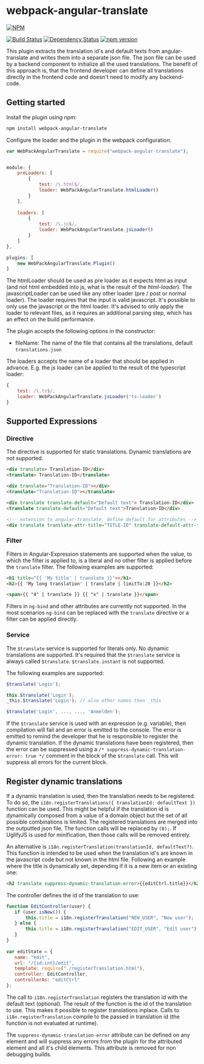 # webpack-angular-translate

[![NPM](https://nodei.co/npm/webpack-angular-translate.png?downloads=true&downloadRank=true&stars=true)](https://nodei.co/npm/webpack-angular-translate/)

[![Build Status](https://travis-ci.org/DatenMetzgerX/webpack-angular-translate.svg?branch=master)](https://travis-ci.org/DatenMetzgerX/webpack-angular-translate)
[![Dependency Status](https://gemnasium.com/DatenMetzgerX/webpack-angular-translate.svg)](https://gemnasium.com/DatenMetzgerX/webpack-angular-translate)
[![npm version](https://badge.fury.io/js/webpack-angular-translate.svg)](http://badge.fury.io/js/webpack-angular-translate)

This plugin extracts the translation id's and default texts from angular-translate and writes them into a separate json file. 
The json file can be used by a backend component to initialize all the used translations. The benefit of this approach is, 
that the frontend developer can define all translations directly in the frontend code and doesn't need to modify any backend-code.

## Getting started

Install the plugin using npm:

```bash
npm install webpack-angular-translate
```

Configure the loader and the plugin in the webpack configuration.

```js
var WebPackAngularTranslate = require("webpack-angular-translate");


module: {
	preLoaders: [
		{
            test: /\.html$/,
            loader: WebPackAngularTranslate.htmlLoader()
        }
	],
	
	loaders: [
	    {   
            test: /\.js$/,
            loader: WebPackAngularTranslate.jsLoader()
        }
	]
},

plugins: [
	new WebPackAngularTranslate.Plugin()
]
```

The htmlLoader should be used as pre loader as it expects html as input (and not html embedded into js, what is the result of the *html-loader*). 
The javascriptLoader can be used like any other loader (pre / post or normal loader). The loader requires that the input is valid javascript. It's possible to only use the javascript or the html loader. It's advised to only apply the loader to relevant files, as it requires an additional parsing step, which has an effect on the build performance.

The plugin accepts the following options in the constructor: 

* fileName: The name of the file that contains all the translations, default `translations.json`

The loaders accepts the name of a loader that should be applied in advance. E.g. the js loader can be applied to the result of the typescript loader:

```js
{
    test: /\.ts$/,
    loader: WebPackAngularTranslate.jsLoader('ts-loader')
}
```



## Supported Expressions

### Directive
The directive is supported for static translations. Dynamic translations are not supported.

```html
<div translate> Translation-ID</div>
<translate> Translation-ID</translate>

<div translate="Translation-ID"></div>
<translate="Translation-ID"></translate>

<div translate translate-default="Default text"> Translation-ID</div>
<translate translate-default="Default text">Translation-ID</div>

<!-- extension to angular-translate, define default for attributes -->
<div translate translate-attr-title="TITLE-ID" translate-default-attr-title="Default for title attr" />
```

 
### Filter
Filters in Angular-Expression statements are supported when the value, to which the filter is applied to,  is a literal and no other filter is applied before the `translate` filter. 
The following examples are supported:

```html
<h1 title="{{ 'My title' | translate }}"></h1>
<h2>{{ 'My long translation' | translate | limitTo:20 }}</h2>

<span>{{ "4" | translate }} {{ "x" | translate }}</span>
```

Filters in `ng-bind` and other attributes are currently not supported. In the most scenarios `ng-bind` can be replaced with the `translate` directive or a filter can be applied directly.


### Service
The `$translate` service is supported for literals only. No dynamic translations are supported. It's required
that the `$translate` service is always called `$translate`. `$translate.instant` is not supported.

The following examples are supported:

```js
$translate('Login');

this.$translate('Login');
_this.$translate('Login'); // also other names then _this

$translate('Login', ..., ..., 'Anmelden');
```

If the `$translate` service is used with an expression (e.g. variable), then compilation will fail and an error is emitted 
to the console. The error is emitted to remind the developer that he is responsible to register the dynamic translation. 
If the dynamic translations have been registered, then the error can be suppressed using a `/* suppress-dynamic-translation-error: true */`
comment in the block of the `$translate` call. This will suppress all errors for the current block.
 
 
## Register dynamic translations
If a dynamic translation is used, then the translation needs to be registered. To do so, the `i18n.registerTranslations({ translationId: defaultText })` function can be used. This might be helpful if the translation id is dynamically composed from a value of a domain object but the set of all possible combinations is limited.  The registered translations are merged into the outputted json file. The function calls will be replaced by `(0);`. If UglifyJS is used for minification, then those calls will be removed entirely. 

An alternative is `i18n.registerTranslation(translationId, defaultText?)`. This function is intended to be used when the translation id's are known in the javascript code but not known in the html file. Following an example where the title is dynamically set, depending if it is a new item or an existing one:

```html
<h2 translate suppress-dynamic-translation-error>{{editCtrl.title}}</h2>
```

The controller defines the id of the translation to use:

 ```js
 function EditController(user) {
 	if (user.isNew()) {
    	this.title = i18n.registerTranslation("NEW_USER", "New user");
    } else {
    	this.title = i18n.registerTranslation("EDIT_USER", "Edit user");
	}
}
      
var editState = {
	name: "edit",
    url: "/{id:int}/edit",
    template: require("./registerTranslation.html"),
    controller: EditController,
    controllerAs: "editCtrl"
};
 ```
 
 The call to `i18n.registerTranslation` registers the translation id with the default text (optional). The result of the function is the id of the translation to use. This makes it possible to register translations inplace. Calls to `i18n.registerTranslation` compile to the passed in translation id (the function is not evaluated at runtime).
 
 The `suppress-dynamic-translation-error` attribute can be defined on any element and will suppress any errors from the plugin  for the attributed element and all it's child elements. This attribute is removed for non debugging builds.
